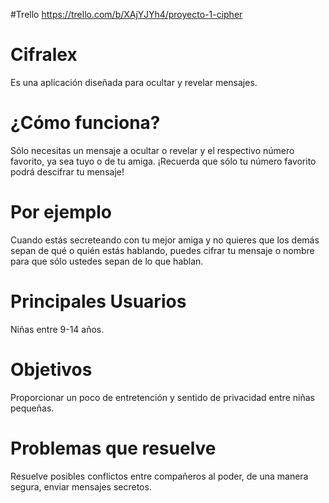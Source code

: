 #Trello
https://trello.com/b/XAjYJYh4/proyecto-1-cipher

# Cifralex
  Es una aplicación diseñada para ocultar y revelar mensajes.

# ¿Cómo funciona?
  Sólo necesitas un mensaje a ocultar o revelar y el respectivo número favorito, ya sea tuyo o de tu amiga. ¡Recuerda que sólo tu número favorito podrá descifrar tu mensaje!

# Por ejemplo
  Cuando estás secreteando con tu mejor amiga y no quieres que los demás sepan de qué o quién estás hablando, puedes cifrar tu mensaje o nombre para que sólo ustedes sepan de lo que hablan.

# Principales Usuarios
  Niñas entre 9-14 años.

# Objetivos
  Proporcionar un poco de entretención y sentido de privacidad entre niñas pequeñas.

# Problemas que resuelve
  Resuelve posibles conflictos entre compañeros al poder, de una manera segura, enviar mensajes secretos. 
